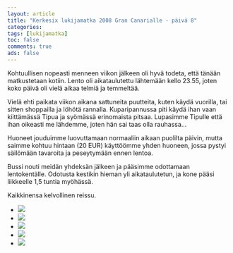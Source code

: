 ```yaml
--- 
layout: article 
title: "Kerkesix lukijamatka 2008 Gran Canarialle - päivä 8" 
categories: 
tags: [lukijamatka]
toc: false 
comments: true 
ads: false 
--- 
```


Kohtuullisen nopeasti menneen viikon jälkeen oli hyvä todeta, että
tänään matkustetaan kotiin. Lento oli aikataulutettu lähtemään kello
23.55, joten koko päivä oli vielä aikaa telmiä ja temmeltää.

Vielä ehti paikata viikon aikana sattuneita puutteita, kuten käydä
vuorilla, tai sitten shoppailla ja löhötä rannalla. Kuparipannussa piti
käydä ihan vaan kiittämässä Tipua ja syömässä erinomaista pitsaa.
Lupasimme Tipulle että ihan oikeasti me lähdemme, joten hän sai taas
olla rauhassa...

Huoneet jouduimme luovuttamaan normaaliin aikaan puolilta päivin, mutta
saimme kohtuu hintaan (20 EUR) käyttöömme yhden huoneen, jossa pystyi
säilömään tavaroita ja peseytymään ennen lentoa.

Bussi nouti meidän yhdeksän jälkeen ja pääsimme odottamaan
lentokentälle. Odotusta kestikin hieman yli aikataulutetun, ja kone
pääsi liikkeelle 1,5 tuntia myöhässä.

Kaikkinensa kelvollinen reissu.

<div class="image-gallery">

-   [![](/Media/Default/ImageGalleries/kerkesix-lukijamatka-2008-paiva-8/Thumbnails/DSC00946.JPG)](/Media/Default/ImageGalleries/kerkesix-lukijamatka-2008-paiva-8/DSC00946.JPG)
-   [![](/Media/Default/ImageGalleries/kerkesix-lukijamatka-2008-paiva-8/Thumbnails/DSC_1034.JPG)](/Media/Default/ImageGalleries/kerkesix-lukijamatka-2008-paiva-8/DSC_1034.JPG)
-   [![](/Media/Default/ImageGalleries/kerkesix-lukijamatka-2008-paiva-8/Thumbnails/DSC_1051.JPG)](/Media/Default/ImageGalleries/kerkesix-lukijamatka-2008-paiva-8/DSC_1051.JPG)
-   [![](/Media/Default/ImageGalleries/kerkesix-lukijamatka-2008-paiva-8/Thumbnails/DSC_1081.JPG)](/Media/Default/ImageGalleries/kerkesix-lukijamatka-2008-paiva-8/DSC_1081.JPG)
-   [![](/Media/Default/ImageGalleries/kerkesix-lukijamatka-2008-paiva-8/Thumbnails/DSC_1097.JPG)](/Media/Default/ImageGalleries/kerkesix-lukijamatka-2008-paiva-8/DSC_1097.JPG)

</div>
